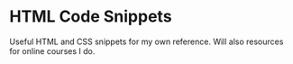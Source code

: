 # HTML Code Snippets
Useful HTML and CSS snippets for my own reference. Will also resources for online courses I do.
